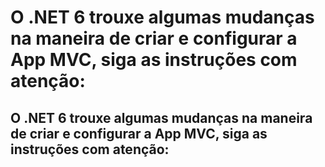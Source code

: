 # O .NET 6 trouxe algumas mudanças na maneira de criar e configurar a App MVC, siga as instruções com atenção:

## O .NET 6 trouxe algumas mudanças na maneira de criar e configurar a App MVC, siga as instruções com atenção:
